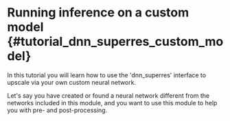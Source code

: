 Running inference on a custom model {#tutorial_dnn_superres_custom_model}
===========================

In this tutorial you will learn how to use the 'dnn_superres' interface to upscale via your own custom neural network.

Let's say you have created or found a neural network different from the networks included in this module, and you want to use this module
to help you with pre- and post-processing.